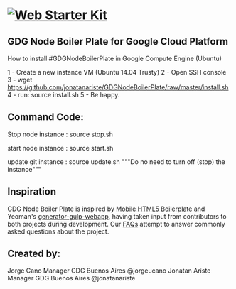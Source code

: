 # [![Web Starter Kit](https://cloud.githubusercontent.com/assets/170270/3343034/ceef6e92-f899-11e3-96b9-5d9d69d97a00.png)](https://github.com/google/web-starter-kit/releases/latest)


## GDG Node Boiler Plate for Google Cloud Platform

How to install #GDGNodeBoilerPlate in Google Compute Engine (Ubuntu)

1 - Create a new instance VM (Ubuntu 14.04 Trusty)
2 - Open SSH console
3 - wget https://github.com/jonatanariste/GDGNodeBoilerPlate/raw/master/install.sh
4 - run: source install.sh
5 - Be happy. 


## Command Code:


  Stop node instance : source stop.sh


  start node instance : source start.sh


  update git instance : source update.sh  """Do no need to turn off (stop) the instance"""


## Inspiration

GDG Node Boiler Plate is inspired by [Mobile HTML5 Boilerplate](http://html5boilerplate.com/mobile/) and Yeoman's [generator-gulp-webapp](https://github.com/yeoman/generator-gulp-webapp), having taken input from contributors to both projects during development. Our [FAQs](https://github.com/google/web-starter-kit/wiki/FAQ) attempt to answer commonly asked questions about the project.

## Created by:

Jorge Cano Manager GDG Buenos Aires @jorgeucano
Jonatan Ariste Manager GDG Buenos Aires @jonatanariste